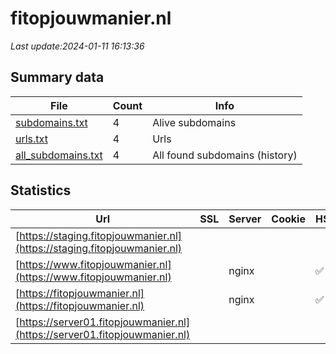 # fitopjouwmanier.nl
*Last update:2024-01-11 16:13:36*
## Summary data
| File       | Count | Info |
|------------|-------|------|
|[subdomains.txt](/data/fitopjouwmanier/subdomains.txt)|4|Alive subdomains|
|[urls.txt](/data/fitopjouwmanier/urls.txt)|4|Urls|
|[all_subdomains.txt](/data/fitopjouwmanier/all_subdomains.txt)|4|All found subdomains (history)|
## Statistics
| Url | SSL | Server | Cookie | HSTS | CSP | XFO | XXP | RP | Tech |
|------------|-------|------|------|------|------|------|------|------|------|
|[https://staging.fitopjouwmanier.nl](https://staging.fitopjouwmanier.nl)| | | | | | | |:white_check_mark: |Basic Nginx|
|[https://www.fitopjouwmanier.nl](https://www.fitopjouwmanier.nl)| |nginx| |:white_check_mark: | | | | |:white_check_mark: |HSTS Nginx|
|[https://fitopjouwmanier.nl](https://fitopjouwmanier.nl)| |nginx| |:white_check_mark: | | | | |:white_check_mark: |HSTS Nginx|
|[https://server01.fitopjouwmanier.nl](https://server01.fitopjouwmanier.nl)| | | | | | | |:white_check_mark: |HSTS Nginx|